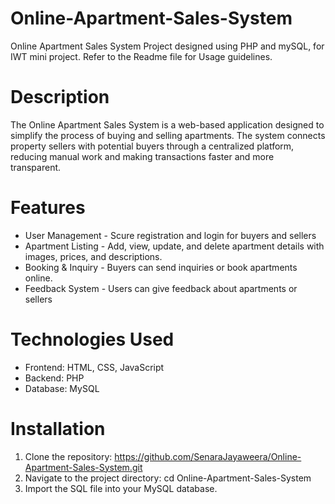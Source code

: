 # Online-Apartment-Sales-System
Online Apartment Sales System Project designed using PHP and mySQL, for IWT mini project. Refer to the Readme file for Usage guidelines.

# Description
The Online Apartment Sales System is a web-based application designed to simplify the process of buying and selling apartments. The system connects property sellers with potential buyers through a centralized platform, reducing manual work and making transactions faster and more transparent.

# Features
- User Management - Scure registration and login for buyers and sellers
- Apartment Listing - Add, view, update, and delete apartment details with images, prices, and descriptions.
- Booking & Inquiry - Buyers can send inquiries or book apartments online.
- Feedback System - Users can give feedback about apartments or sellers

# Technologies Used
- Frontend: HTML, CSS, JavaScript
- Backend: PHP
- Database: MySQL

# Installation
1. Clone the repository: https://github.com/SenaraJayaweera/Online-Apartment-Sales-System.git
2. Navigate to the project directory: cd Online-Apartment-Sales-System
3. Import the SQL file into your MySQL database.
